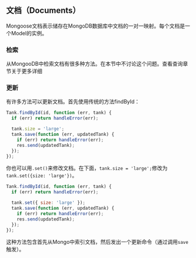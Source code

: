 ## 文档（Documents）
Mongoose文档表示储存在MongoDB数据库中文档的一对一映射。每个文档是一个Model的实例。

### 检索
从MongooDB中检索文档有很多种方法。在本节中不讨论这个问题。查看查询章节关于更多详细

### 更新
有许多方法可以更新文档。首先使用传统的方法findById：

```js
Tank.findById(id, function (err, tank) {
  if (err) return handleError(err);

  tank.size = 'large';
  tank.save(function (err, updatedTank) {
    if (err) return handleError(err);
    res.send(updatedTank);
  });
});
```

你也可以用`.set()`来修改文档。在下面，`tank.size = 'large';`修改为`tank.set({size: 'large'})`。

```js
Tank.findById(id, function (err, tank) {
  if (err) return handleError(err);

  tank.set({ size: 'large' });
  tank.save(function (err, updatedTank) {
    if (err) return handleError(err);
    res.send(updatedTank);
  });
});
```

这种方法包含首先从Mongo中索引文档，然后发出一个更新命令（通过调用`save`触发）。